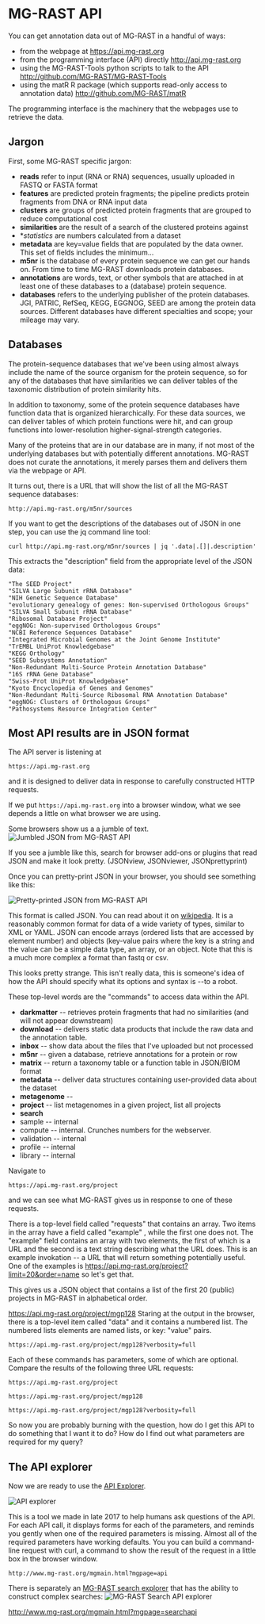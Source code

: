# MG-RAST API

You can get annotation data out of MG-RAST in a handful of ways:
*  from the webpage at https://api.mg-rast.org
*  from the programming interface (API)  directly  http://api.mg-rast.org
*  using the MG-RAST-Tools python scripts to talk to the API http://github.com/MG-RAST/MG-RAST-Tools
*  using the matR R package (which supports read-only access to annotation data)  http://github.com/MG-RAST/matR

The programming interface is the machinery that the webpages use to retrieve the data.

## Jargon
First, some MG-RAST specific jargon:
*  **reads** refer to input (RNA or RNA) sequences, usually uploaded in FASTQ or FASTA format
*  **features** are predicted protein fragments; the pipeline predicts protein fragments from DNA or RNA input data
*  **clusters** are groups of predicted protein fragments that are grouped to reduce computational cost
*  **similarities**  are the result of a search of the clustered proteins against
*  **statistics*  are numbers calculated from a dataset
*  **metadata**  are key=value fields that are populated by the data owner.  This set of fields includes the minimum...
*  **m5nr**  is the database of every protein sequence we can get our hands on.   From time to time MG-RAST downloads protein databases.
*  **annotations** are words, text, or other symbols that are attached in at least one of these databases to a (database) protein sequence.
*  **databases**  refers to the underlying publisher of the protein databases.  JGI, PATRIC, RefSeq, KEGG, EGGNOG, SEED are among the protein data sources.  Different databases have different specialties and scope; your mileage may vary.

## Databases
The protein-sequence databases that we've been using almost always include the name of the source organism for the protein sequence, so for any of the databases that have similarities we can deliver tables of the taxonomic distribution of protein similarity hits.

In addition to taxonomy, some of the protein sequence databases have function data that is organized hierarchically.  For these data sources, we can deliver tables of which protein functions were hit, and can group functions into lower-resolution higher-signal-strength categories.

Many of the proteins that are in our database are in many, if not most of the underlying databases but with
potentially different annotations.  MG-RAST does not curate the annotations, it merely parses them and delivers
them via the webpage or API.

It turns out, there is a URL that will show the list of all the MG-RAST sequence databases:

    http://api.mg-rast.org/m5nr/sources

If you want to get the descriptions of the databases out of JSON in one step, you can use the jq command line tool:


    curl http://api.mg-rast.org/m5nr/sources | jq '.data|.[]|.description'

This extracts the "description" field from the appropriate level of the JSON data:

    "The SEED Project"
    "SILVA Large Subunit rRNA Database"
    "NIH Genetic Sequence Database"
    "evolutionary genealogy of genes: Non-supervised Orthologous Groups"
    "SILVA Small Subunit rRNA Database"
    "Ribosomal Database Project"
    "eggNOG: Non-supervised Orthologous Groups"
    "NCBI Reference Sequences Database"
    "Integrated Microbial Genomes at the Joint Genome Institute"
    "TrEMBL UniProt Knowledgebase"
    "KEGG Orthology"
    "SEED Subsystems Annotation"
    "Non-Redundant Multi-Source Protein Annotation Database"
    "16S rRNA Gene Database"
    "Swiss-Prot UniProt Knowledgebase"
    "Kyoto Encyclopedia of Genes and Genomes"
    "Non-Redundant Multi-Source Ribosomal RNA Annotation Database"
    "eggNOG: Clusters of Orthologous Groups"
    "Pathosystems Resource Integration Center"

## Most API results are in JSON format
The API server is listening at

    https://api.mg-rast.org

and it is designed to deliver data in response to carefully constructed HTTP requests.

If we put `https://api.mg-rast.org` into a browser window, what we see depends a little on what browser we are using.

Some browsers show us a a jumble of text.
![Jumbled JSON from MG-RAST API](../images/JumbledJSON.png)

If you see a jumble like this, search for browser add-ons or plugins that read JSON and make it look pretty.  (JSONview, JSONviewer, JSONprettyprint)

Once you can pretty-print JSON in your browser, you should see something like this:

![Pretty-printed JSON from MG-RAST API](../images/PrettyprintedJSON.png)

This format is called JSON.  You can read about it on [wikipedia](http://en.wikipedia.org/wiki/JSON).
It is a reasonably common format for data of a wide variety of types, similar to XML or YAML.
JSON can encode arrays (ordered lists that are accessed by element number) and objects (key-value pairs where
the key is a string and the value can be a simple data type, an array, or an object.
Note that this is a much more complex a format than fastq or csv.

This looks pretty strange.  This isn't really data, this is someone's idea of how the API should specify what its options and syntax is --to a robot.

These top-level words are the "commands" to access data within the API.

* **darkmatter**  -- retrieves protein fragments that had no similarities (and will not appear downstream)
* **download** -- delivers static data products that include the raw data and the annotation table.
* **inbox**  -- show data about the files that I've uploaded but not processed
* **m5nr**  -- given a database, retrieve annotations for a protein or row
* **matrix** -- return a taxonomy table or a function table in JSON/BIOM format
* **metadata** -- deliver data structures containing user-provided data about the dataset
* **metagenome** --
* **project** -- list metagenomes in a given project, list all projects
* **search**
* sample  -- internal
* compute -- internal.  Crunches numbers for the webserver.
* validation -- internal
* profile -- internal
* library -- internal

Navigate to

    https://api.mg-rast.org/project

and we can see what MG-RAST gives us in response to one of these requests.

There is a top-level field called "requests" that contains an array.  Two items in the array have a field called
"example" , while the first one does not.  The "example" field contains an array with two elements, the first of which
is a URL and the second is a text string describing what the URL does.
This is an example invokation -- a URL that will return something potentially useful.
One of the examples is
https://api.mg-rast.org/project?limit=20&order=name
so let's get that.

This gives us a JSON object that contains a list of the first 20 (public) projects in MG-RAST in alphabetical order.

https://api.mg-rast.org/project/mgp128
Staring at the output in the browser, there is a top-level item called "data" and it contains a numbered list.  The
numbered lists elements are named lists, or key: "value"  pairs.

    https://api.mg-rast.org/project/mgp128?verbosity=full

Each of these commands has parameters, some of which are optional.   Compare the results of the following three URL requests:

    https://api.mg-rast.org/project

    https://api.mg-rast.org/project/mgp128

    https://api.mg-rast.org/project/mgp128?verbosity=full

So now you are probably burning with the question, how do I get this API to do something that I want it to do?
How do I find out what parameters are required for my query?

## The API explorer
Now we are ready to use the [API Explorer](http://www.mg-rast.org/mgmain.html?mgpage=api).

![API explorer](../images/APIX.png)

This is a tool we made in late 2017 to help humans ask questions of the API.
For each API call, it displays forms for each of the parameters, and reminds you gently when
one of the required parameters is missing.  Almost all of the required parameters have working
defaults.  You you can build a command-line request with curl,
a command to show the result of the request in a little box in the browser window.

    http://www.mg-rast.org/mgmain.html?mgpage=api

There is separately an [MG-RAST search explorer](http://www.mg-rast.org/mgmain.html?mgpage=searchapi) that
has the ability to construct complex searches:
![MG-RAST Search API explorer](../images/SEARCHX.png)

http://www.mg-rast.org/mgmain.html?mgpage=searchapi

